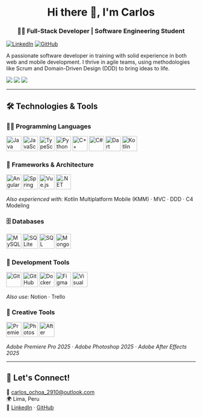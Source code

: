 <h1 align="center">Hi there 🎉, I'm Carlos</h1>
<h3 align="center">👨‍💻 Full-Stack Developer | Software Engineering Student</h3>

[![LinkedIn](https://img.shields.io/badge/LinkedIn-farioraro-blue?logo=linkedin)](https://www.linkedin.com/in/farioraro/)
[![GitHub](https://img.shields.io/badge/GitHub-farioraro-black?logo=github)](https://github.com/farioraro)

A passionate software developer in training with solid experience in both web and mobile development.
I thrive in agile teams, using methodologies like Scrum and Domain-Driven Design (DDD) to bring ideas to life.

<p>
  <img src="https://github-readme-stats.vercel.app/api?username=farioraro&theme=dark&show_icons=true&hide_border=false&count_private=true" />
  <img src="https://github-readme-streak-stats.herokuapp.com/?user=farioraro&theme=dark&hide_border=false" />
  <img src="https://github-readme-stats.vercel.app/api/top-langs/?username=farioraro&theme=dark&show_icons=true&hide_border=false&layout=compact" />
</p>

---

## 🛠️ Technologies & Tools

### 👨‍💻 Programming Languages
<p>
  <img src="https://cdn.jsdelivr.net/gh/devicons/devicon/icons/java/java-original.svg" height="40" alt="Java"/>
  <img src="https://cdn.jsdelivr.net/gh/devicons/devicon/icons/javascript/javascript-original.svg" height="40" alt="JavaScript"/>
  <img src="https://cdn.jsdelivr.net/gh/devicons/devicon/icons/typescript/typescript-original.svg" height="40" alt="TypeScript"/>
  <img src="https://cdn.jsdelivr.net/gh/devicons/devicon/icons/python/python-original.svg" height="40" alt="Python"/>
  <img src="https://cdn.jsdelivr.net/gh/devicons/devicon/icons/cplusplus/cplusplus-original.svg" height="40" alt="C++"/>
  <img src="https://cdn.jsdelivr.net/gh/devicons/devicon/icons/csharp/csharp-original.svg" height="40" alt="C#"/>
  <img src="https://cdn.jsdelivr.net/gh/devicons/devicon/icons/dart/dart-original.svg" height="40" alt="Dart"/>
  <img src="https://cdn.jsdelivr.net/gh/devicons/devicon/icons/kotlin/kotlin-original.svg" height="40" alt="Kotlin"/>
</p>

### 🧩 Frameworks & Architecture
<p>
  <img src="https://cdn.jsdelivr.net/gh/devicons/devicon/icons/angularjs/angularjs-original.svg" height="40" alt="Angular"/>
  <img src="https://cdn.jsdelivr.net/gh/devicons/devicon/icons/spring/spring-original.svg" height="40" alt="Spring Boot"/>
  <img src="https://cdn.jsdelivr.net/gh/devicons/devicon/icons/vuejs/vuejs-original.svg" height="40" alt="Vue.js"/>
  <img src="https://cdn.jsdelivr.net/gh/devicons/devicon/icons/dot-net/dot-net-original.svg" height="40" alt=".NET Core"/>
  <!-- KMM, MVC, DDD and C4 Modeling don't have standard icons; you can mention them below -->
</p>
<p><em>Also experienced with:</em> Kotlin Multiplatform Mobile (KMM) · MVC · DDD · C4 Modeling</p>

### 🗄️ Databases
<p>
  <img src="https://cdn.jsdelivr.net/gh/devicons/devicon/icons/mysql/mysql-original.svg" height="40" alt="MySQL"/>
  <img src="https://cdn.jsdelivr.net/gh/devicons/devicon/icons/sqlite/sqlite-original.svg" height="40" alt="SQLite"/>
  <img src="https://cdn.jsdelivr.net/gh/devicons/devicon/icons/microsoftsqlserver/microsoftsqlserver-plain.svg" height="40" alt="SQL Server"/>
  <img src="https://cdn.jsdelivr.net/gh/devicons/devicon/icons/mongodb/mongodb-original.svg" height="40" alt="MongoDB"/>
</p>

### 🧰 Development Tools
<p>
  <img src="https://cdn.jsdelivr.net/gh/devicons/devicon/icons/git/git-original.svg" height="40" alt="Git"/>
  <img src="https://cdn.jsdelivr.net/gh/devicons/devicon/icons/github/github-original.svg" height="40" alt="GitHub"/>
  <img src="https://cdn.jsdelivr.net/gh/devicons/devicon/icons/docker/docker-original.svg" height="40" alt="Docker"/>
  <img src="https://cdn.jsdelivr.net/gh/devicons/devicon/icons/figma/figma-original.svg" height="40" alt="Figma"/>
  <img src="https://cdn.jsdelivr.net/gh/devicons/devicon/icons/vscode/vscode-original.svg" height="40" alt="Visual Studio Code"/>
</p>
<p><em>Also use:</em> Notion · Trello</p>

### 🎨 Creative Tools

<p>
  <img src="https://cdn.jsdelivr.net/gh/devicons/devicon/icons/premierepro/premierepro-original.svg" height="40" alt="Premiere Pro"/>
  <img src="https://cdn.jsdelivr.net/gh/devicons/devicon/icons/photoshop/photoshop-plain.svg" height="40" alt="Photoshop"/>
  <img src="https://cdn.jsdelivr.net/gh/devicons/devicon/icons/aftereffects/aftereffects-original.svg" height="40" alt="After Effects"/>
</p>

<p><em>Adobe Premiere Pro 2025 · Adobe Photoshop 2025 · Adobe After Effects 2025</em></p>

---

## 🤝 Let's Connect!

📧 carlos_ochoa_2910@outlook.com  
🌍 Lima, Peru  
🔗 [LinkedIn](https://www.linkedin.com/in/farioraro/) · [GitHub](https://github.com/farioraro)
